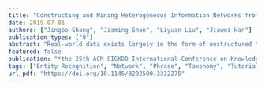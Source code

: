 ```yaml
---
title: "Constructing and Mining Heterogeneous Information Networks from Massive Text"
date: 2019-07-01
authors: ["Jingbo Shang", "Jiaming Shen", "Liyuan Liu", "Jiawei Han"]
publication_types: ["0"]
abstract: "Real-world data exists largely in the form of unstructured texts. A grand challenge on data mining research is to develop effective and scalable methods that may transform unstructured text into structured knowledge. Based on our vision, it is highly beneficial to transform such text into structured heterogeneous information networks, on which actionable knowledge can be generated based on the user's need. In this tutorial, we provide a comprehensive overview on recent research and development in this direction. First, we introduce a series of effective methods that construct heterogeneous information networks from massive, domain-specific text corpora. Then we discuss methods that mine such text-rich networks based on the user's need. Specifically, we focus on scalable, effective, weakly supervised, language-agnostic methods that work on various kinds of text. We further demonstrate, on real datasets (including news articles, scientific publications, and product reviews), how information networks can be constructed and how they can assist further exploratory analysis."
featured: false
publication: "*the 25th ACM SIGKDD International Conference on Knowledge Discovery & Data Mining (KDD 2019)*"
tags: ["Entity Recognition", "Network", "Phrase", "Taxonomy", "Tutorial"]
url_pdf: "https://doi.org/10.1145/3292500.3332275"
---
```



